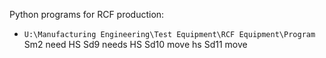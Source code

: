 Python programs for RCF production:
- `U:\Manufacturing Engineering\Test Equipment\RCF Equipment\Program`
Sm2 need HS
Sd9 needs HS
Sd10 move hs
Sd11 move

